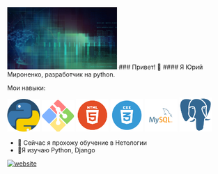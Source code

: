 <img src="https://github.com/Ydtalel/Ydtalel/blob/main/565621.jpg" width="50%"/>
###  Привет! 👋
#### Я Юрий Мироненко, разработчик на python.

Мои навыки:

<div >
  <img src="https://github.com/Ydtalel/Ydtalel/blob/main/919852.png" width="75"/>
  <img src="https://github.com/Ydtalel/Ydtalel/blob/main/git-bash.svg" width="75"/>
  <img src="https://github.com/Ydtalel/Ydtalel/blob/main/in456456dex.png" width="75"/>
  <img src="https://github.com/Ydtalel/Ydtalel/blob/main/indedfgdx.png" width="75"/>
  <img src="https://github.com/Ydtalel/Ydtalel/blob/main/index.png" width="75"/>
  <img src="https://github.com/Ydtalel/Ydtalel/blob/main/i5445dex.png" width="75"/>
</div>


- 🔭 Сейчас я прохожу обучение в  Нетологии 
- 🌱Я изучаю  Python, Django 


[<img src='https://cdn.jsdelivr.net/npm/simple-icons@3.0.1/icons/icloud.svg' alt='website' height='40'>](ydtalel.github.io/CV-site/)     

